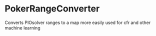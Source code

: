 # PokerRangeConverter
Converts PIOsolver ranges to a map more easily used for cfr and other machine learning
